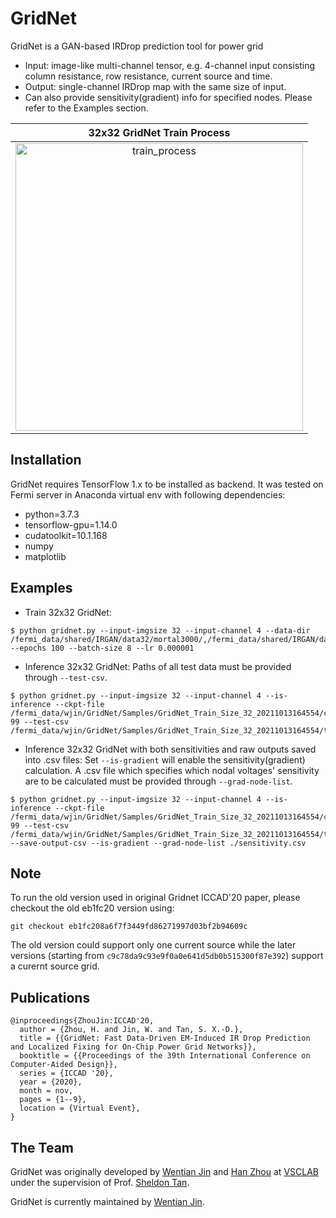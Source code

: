 # GridNet

GridNet is a GAN-based IRDrop prediction tool for power grid

- Input: image-like multi-channel tensor, e.g. 4-channel input consisting column resistance, row resistance, current source and time.
- Output: single-channel IRDrop map with the same size of input.
- Can also provide sensitivity(gradient) info for specified nodes. Please refer to the Examples section.

32x32 GridNet Train Process |
:-----:|
<img align="middle" src="./assets/train_process.gif" alt="train_process"  width=460/> |


## Installation

GridNet requires TensorFlow 1.x to be installed as backend. It was tested on Fermi server in Anaconda virtual env with following dependencies:

- python=3.7.3
- tensorflow-gpu=1.14.0
- cudatoolkit=10.1.168
- numpy
- matplotlib

## Examples


- Train 32x32 GridNet:

```
$ python gridnet.py --input-imgsize 32 --input-channel 4 --data-dir /fermi_data/shared/IRGAN/data32/mortal3000/,/fermi_data/shared/IRGAN/data32/mortal6000/,/fermi_data/shared/IRGAN/data32/mortal9000/,/fermi_data/shared/IRGAN/data32/mortal12000/,/fermi_data/shared/IRGAN/data32/immortal3000/,/fermi_data/shared/IRGAN/data32/immortal6000/,/fermi_data/shared/IRGAN/data32/immortal9000/,/fermi_data/shared/IRGAN/data32/immortal12000/ --epochs 100 --batch-size 8 --lr 0.000001
```

- Inference 32x32 GridNet:
Paths of all test data must be provided through `--test-csv`.

```
$ python gridnet.py --input-imgsize 32 --input-channel 4 --is-inference --ckpt-file /fermi_data/wjin/GridNet/Samples/GridNet_Train_Size_32_20211013164554/checkpoints/GridNet.ckpt-99 --test-csv /fermi_data/wjin/GridNet/Samples/GridNet_Train_Size_32_20211013164554/test_data.csv
```

- Inference 32x32 GridNet with both sensitivities and raw outputs saved into .csv files:
Set `--is-gradient` will enable the sensitivity(gradient) calculation. A .csv file which specifies which nodal voltages' sensitivity are to be calculated must be provided through `--grad-node-list`.

```
$ python gridnet.py --input-imgsize 32 --input-channel 4 --is-inference --ckpt-file /fermi_data/wjin/GridNet/Samples/GridNet_Train_Size_32_20211013164554/checkpoints/GridNet.ckpt-99 --test-csv /fermi_data/wjin/GridNet/Samples/GridNet_Train_Size_32_20211013164554/test_data.csv --save-output-csv --is-gradient --grad-node-list ./sensitivity.csv
```

## Note
To run the old version used in original Gridnet ICCAD'20 paper, please checkout the old eb1fc20 version using:
```
git checkout eb1fc208a6f7f3449fd86271997d03bf2b94609c
```
The old version could support only one current source while the later versions (starting from `c9c78da9c93e9f0a0e641d5db0b515300f87e392`) support a curernt source grid.

## Publications

```
@inproceedings{ZhouJin:ICCAD'20,
  author = {Zhou, H. and Jin, W. and Tan, S. X.-D.},
  title = {{GridNet: Fast Data-Driven EM-Induced IR Drop Prediction and Localized Fixing for On-Chip Power Grid Networks}},
  booktitle = {{Proceedings of the 39th International Conference on Computer-Aided Design}},
  series = {ICCAD '20},
  year = {2020},
  month = nov,
  pages = {1--9},
  location = {Virtual Event},
}
```

## The Team

GridNet was originally developed by [Wentian Jin](https://vsclab.ece.ucr.edu/people/wentian-jin) and [Han Zhou](https://vsclab.ece.ucr.edu/people/han-zhou) at [VSCLAB](https://vsclab.ece.ucr.edu/VSCLAB) under the supervision of Prof. [Sheldon Tan](https://profiles.ucr.edu/app/home/profile/sheldont).

GridNet is currently maintained by [Wentian Jin](https://vsclab.ece.ucr.edu/people/wentian-jin).

